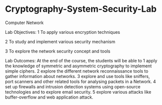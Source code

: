 # Cryptography-System-Security-Lab
Computer Network


Lab Objectives:
1 To apply various encryption techniques

2 To study and implement various security mechanism

3 To explore the network security concept and tools

Lab Outcomes: At the end of the course, the students will be able to 
1
apply the knowledge of symmetric and asymmetric cryptography to implement simple ciphers. 
2
explore the different network reconnaissance tools to gather information about networks. 
3
explore and use tools like sniffers, port scanners and other related tools for analysing packets in a Network. 
4
set up firewalls and intrusion detection systems using open-source technologies and to explore email security. 
5
explore various attacks like buffer-overflow and web application attack.
